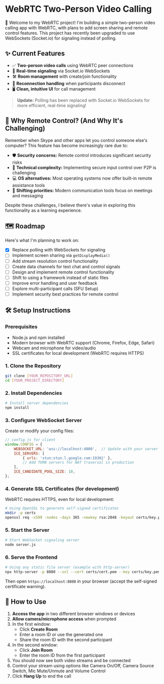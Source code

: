 # WebRTC Two-Person Video Calling

👋 Welcome to my WebRTC project! I'm building a simple two-person video calling app with WebRTC, with plans to add screen sharing and remote control features. This project has recently been upgraded to use WebSockets (Socket.io) for signaling instead of polling.

## ✨ Current Features

- ✅ **Two-person video calls** using WebRTC peer connections
- 🔄 **Real-time signaling** via Socket.io WebSockets
- 🛠️ **Room management** with create/join functionality
- 🔄 **Reconnection handling** when participants disconnect
- 🖥️ **Clean, intuitive UI** for call management

> **Update:** Polling has been replaced with Socket.io WebSockets for more efficient, real-time signaling!

## 🚀 Why Remote Control? (And Why It's Challenging)

Remember when Skype and other apps let you control someone else's computer? This feature has become increasingly rare due to:

- 🛡️ **Security concerns:** Remote control introduces significant security risks
- 🔧 **Technical complexity:** Implementing secure input control over P2P is challenging
- 💻 **OS alternatives:** Most operating systems now offer built-in remote assistance tools
- 🎯 **Shifting priorities:** Modern communication tools focus on meetings and messaging

Despite these challenges, I believe there's value in exploring this functionality as a learning experience.

## 🗺️ Roadmap

Here's what I'm planning to work on:

- [x] Replace polling with WebSockets for signaling
- [ ] Implement screen sharing via `getDisplayMedia()`
- [ ] Add stream resolution control functionality
- [ ] Create data channels for text chat and control signals
- [ ] Design and implement remote control functionality
- [ ] Shift to using a framework instead of static files
- [ ] Improve error handling and user feedback
- [ ] Explore multi-participant calls (SFU Setup)
- [ ] Implement security best practices for remote control

## 🛠️ Setup Instructions

### Prerequisites

- Node.js and npm installed
- Modern browser with WebRTC support (Chrome, Firefox, Edge, Safari)
- Webcam and microphone for video/audio
- SSL certificates for local development (WebRTC requires HTTPS)

### 1. Clone the Repository

```bash
git clone [YOUR_REPOSITORY_URL]
cd [YOUR_PROJECT_DIRECTORY]
```

### 2. Install Dependencies

```bash
# Install server dependencies
npm install
```

### 3. Configure WebSocket Server

Create or modify your config files:

```javascript
// config.js for client
window.CONFIG = {
    WEBSOCKET_URL: 'wss://localhost:4000',  // Update with your server address
    ICE_SERVERS: [
        { urls: 'stun:stun.l.google.com:19302' },
        // Add TURN servers for NAT traversal in production
    ],
    ICE_CANDIDATE_POOL_SIZE: 10,
};
```

### 4. Generate SSL Certificates (for development)

WebRTC requires HTTPS, even for local development:

```bash
# Using OpenSSL to generate self-signed certificates
mkdir -p certs
openssl req -x509 -nodes -days 365 -newkey rsa:2048 -keyout certs/key.pem -out certs/cert.pem
```

### 5. Start the Server

```bash
# Start WebSocket signaling server
node server.js
```

### 6. Serve the Frontend

```bash
# Using any static file server (example with http-server)
npx http-server -p 8080 --ssl --cert certs/cert.pem --key certs/key.pem
```

Then open `https://localhost:8080` in your browser (accept the self-signed certificate warning).

## 📱 How to Use

1. **Access the app** in two different browser windows or devices
2. **Allow camera/microphone access** when prompted
3. In the first window:
   - Click **Create Room**
   - Enter a room ID or use the generated one
   - Share the room ID with the second participant
4. In the second window:
   - Click **Join Room**
   - Enter the room ID from the first participant
5. You should now see both video streams and be connected
6. Control your stream using options like Camera On/Off, Camera Source Switch, Mic Mute/Unmute and Volume Control
7. Click **Hang Up** to end the call
